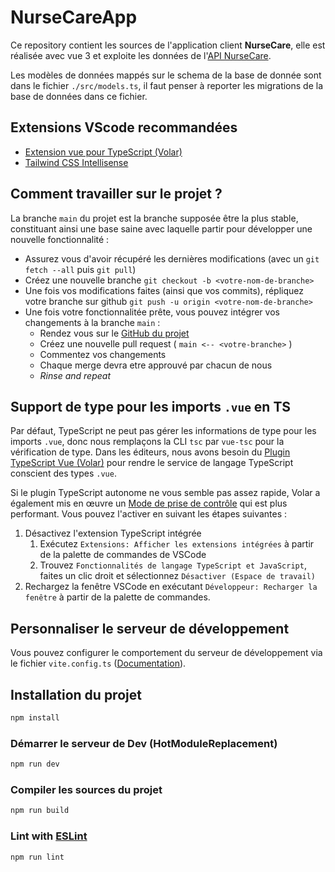 # NurseCareApp

Ce repository contient les sources de l'application client **NurseCare**, elle est réalisée avec vue 3 et exploite les données de l'[API NurseCare](https://github.com/Kaboufl/NurseCare).

Les modèles de données mappés sur le schema de la base de donnée sont dans le fichier `./src/models.ts`, il faut penser à reporter les migrations de la base de données dans ce fichier.

## Extensions VScode recommandées

 - [Extension vue pour TypeScript (Volar)](https://marketplace.visualstudio.com/items?itemName=Vue.vscode-typescript-vue-plugin)
 - [Tailwind CSS Intellisense](https://marketplace.visualstudio.com/items?itemName=bradlc.vscode-tailwindcss)

## Comment travailler sur le projet ?

La branche `main` du projet est la branche supposée être la plus stable, constituant ainsi une base saine avec laquelle partir pour développer une nouvelle fonctionnalité :

- Assurez vous d'avoir récupéré les dernières modifications (avec un `git fetch --all` puis `git pull`)
- Créez une nouvelle branche `git checkout -b <votre-nom-de-branche>`
- Une fois vos modifications faites (ainsi que vos commits), répliquez votre branche sur github `git push -u origin <votre-nom-de-branche>`
- Une fois votre fonctionnalitée prête, vous pouvez intégrer vos changements à la branche `main` :
  - Rendez vous sur le [GitHub du projet](https://github.com/Kaboufl/NurseCare)
  - Créez une nouvelle pull request ( `main <-- <votre-branche>` )
  - Commentez vos changements
  - Chaque merge devra etre approuvé par chacun de nous
  - _Rinse and repeat_

## Support de type pour les imports `.vue` en TS
Par défaut, TypeScript ne peut pas gérer les informations de type pour les imports `.vue`, donc nous remplaçons la CLI `tsc` par `vue-tsc` pour la vérification de type. Dans les éditeurs, nous avons besoin du [Plugin TypeScript Vue (Volar)](https://marketplace.visualstudio.com/items?itemName=Vue.vscode-typescript-vue-plugin) pour rendre le service de langage TypeScript conscient des types `.vue`.

Si le plugin TypeScript autonome ne vous semble pas assez rapide, Volar a également mis en œuvre un [Mode de prise de contrôle](https://github.com/johnsoncodehk/volar/discussions/471#discussioncomment-1361669) qui est plus performant. Vous pouvez l'activer en suivant les étapes suivantes :

1. Désactivez l'extension TypeScript intégrée
   1. Exécutez `Extensions: Afficher les extensions intégrées` à partir de la palette de commandes de VSCode
   2. Trouvez `Fonctionnalités de langage TypeScript et JavaScript`, faites un clic droit et sélectionnez `Désactiver (Espace de travail)`
2. Rechargez la fenêtre VSCode en exécutant `Développeur: Recharger la fenêtre` à partir de la palette de commandes.

## Personnaliser le serveur de développement

Vous pouvez configurer le comportement du serveur de développement via le fichier `vite.config.ts` ([Documentation](https://vitejs.dev/config/)).

## Installation du projet

```sh
npm install
```

### Démarrer le serveur de Dev (HotModuleReplacement)

```sh
npm run dev
```

### Compiler les sources du projet

```sh
npm run build
```

### Lint with [ESLint](https://eslint.org/)

```sh
npm run lint
```


